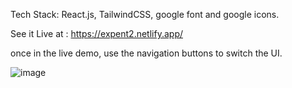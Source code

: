 Tech Stack: React.js, TailwindCSS, google font and google icons.


See it Live at : https://expent2.netlify.app/

 once in the live demo, use the navigation buttons to switch the UI.

![image](https://user-images.githubusercontent.com/35303691/229351037-6697ef3f-75d3-418e-b7f7-b694e92cca6b.png)


